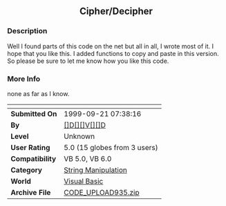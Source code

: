 ﻿<div align="center">

## Cipher/Decipher


</div>

### Description

Well I found parts of this code on the net but all in all, I wrote most of it. I hope that you like this. I added functions to copy and paste in this version. So please be sure to let me know how you like this code.
 
### More Info
 
none as far as I know.


<span>             |<span>
---                |---
**Submitted On**   |1999-09-21 07:38:16
**By**             |[\[\]D\[\]\[\]V\[\]\[\]D](https://github.com/Planet-Source-Code/PSCIndex/blob/master/ByAuthor/d-v-d.md)
**Level**          |Unknown
**User Rating**    |5.0 (15 globes from 3 users)
**Compatibility**  |VB 5\.0, VB 6\.0
**Category**       |[String Manipulation](https://github.com/Planet-Source-Code/PSCIndex/blob/master/ByCategory/string-manipulation__1-5.md)
**World**          |[Visual Basic](https://github.com/Planet-Source-Code/PSCIndex/blob/master/ByWorld/visual-basic.md)
**Archive File**   |[CODE\_UPLOAD935\.zip](https://github.com/Planet-Source-Code/d-v-d-cipher-decipher__1-3614/archive/master.zip)








